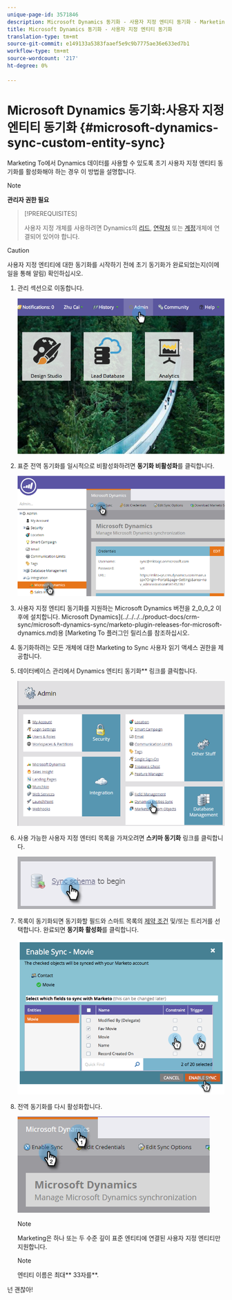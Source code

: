 ```yaml
---
unique-page-id: 3571846
description: Microsoft Dynamics 동기화 - 사용자 지정 엔티티 동기화 - Marketing To Docs - 제품 설명서
title: Microsoft Dynamics 동기화 - 사용자 지정 엔티티 동기화
translation-type: tm+mt
source-git-commit: e149133a5383faaef5e9c9b7775ae36e633ed7b1
workflow-type: tm+mt
source-wordcount: '217'
ht-degree: 0%

---
```



# Microsoft Dynamics 동기화:사용자 지정 엔티티 동기화 {#microsoft-dynamics-sync-custom-entity-sync}

Marketing To에서 Dynamics 데이터를 사용할 수 있도록 초기 사용자 지정 엔티티 동기화를 활성화해야 하는 경우 이 방법을 설명합니다.

>[!NOTE]
>
>**관리자 권한 필요**

>[!PREREQUISITES]
>
>사용자 지정 개체를 사용하려면 Dynamics의 [리드](microsoft-dynamics-sync-lead-sync.md), [연락처](microsoft-dynamics-sync-contact-sync.md) 또는 [계정](microsoft-dynamics-sync-account-sync.md)개체에 연결되어 있어야 합니다.

>[!CAUTION]
>
>사용자 지정 엔티티에 대한 동기화를 시작하기 전에 초기 동기화가 완료되었는지(이메일을 통해 알림) 확인하십시오.

1. 관리 섹션으로 이동합니다.

   ![](assets/image2014-10-20-14-3a32-3a16.png)

1. 표준 전역 동기화를 일시적으로 비활성화하려면 **동기화 비활성화**&#x200B;를 클릭합니다.

   ![](assets/image2015-11-10-9-3a0-3a6.png)

1. 사용자 지정 엔티티 동기화를 지원하는 Microsoft Dynamics 버전을 2_0_0_2 이후에 설치합니다. Microsoft Dynamics](../../../../product-docs/crm-sync/microsoft-dynamics-sync/marketo-plugin-releases-for-microsoft-dynamics.md)용 [Marketing To 플러그인 릴리스를 참조하십시오.
1. 동기화하려는 모든 개체에 대한 Marketing to Sync 사용자 읽기 액세스 권한을 제공합니다.
1. 데이터베이스 관리에서 Dynamics 엔티티 동기화** 링크를 클릭합니다.

   ![](assets/image2015-11-10-9-3a6-3a55.png)

1. 사용 가능한 사용자 지정 엔터티 목록을 가져오려면 **스키마 동기화** 링크를 클릭합니다.

   ![](assets/image2015-11-10-9-3a41-3a37.png)

1. 목록이 동기화되면 동기화할 필드와 스마트 목록의 [제약 조건](../../../../product-docs/core-marketo-concepts/smart-lists-and-static-lists/using-smart-lists/add-a-constraint-to-a-smart-list-filter.md) 및/또는 트리거를 선택합니다. 완료되면 **동기화 활성화**&#x200B;를 클릭합니다.

   ![](assets/image2014-10-20-14-3a32-3a55.png)

1. 전역 동기화를 다시 활성화합니다.

   ![](assets/image2015-11-10-9-3a48-3a35.png)

   >[!NOTE]
   >
   >Marketing은 하나 또는 두 수준 깊이 표준 엔티티에 연결된 사용자 지정 엔티티만 지원합니다.

   >[!NOTE]
   >
   >엔티티 이름은 최대** 33자를**.

넌 괜찮아!